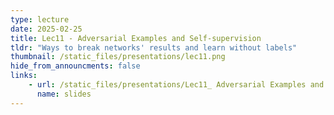 ```yaml
---
type: lecture
date: 2025-02-25
title: Lec11 - Adversarial Examples and Self-supervision
tldr: "Ways to break networks' results and learn without labels"
thumbnail: /static_files/presentations/lec11.png
hide_from_announcments: false
links:
    - url: /static_files/presentations/Lec11_ Adversarial Examples and Self-supervision.pdf
      name: slides
---
```


